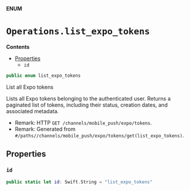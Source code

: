 **ENUM**

# `Operations.list_expo_tokens`

**Contents**

- [Properties](#properties)
  - `id`

```swift
public enum list_expo_tokens
```

List all Expo tokens

Lists all Expo tokens belonging to the authenticated user. Returns a paginated list of tokens, including their status, creation dates, and associated metadata.

- Remark: HTTP `GET /channels/mobile_push/expo/tokens`.
- Remark: Generated from `#/paths//channels/mobile_push/expo/tokens/get(list_expo_tokens)`.

## Properties
### `id`

```swift
public static let id: Swift.String = "list_expo_tokens"
```
